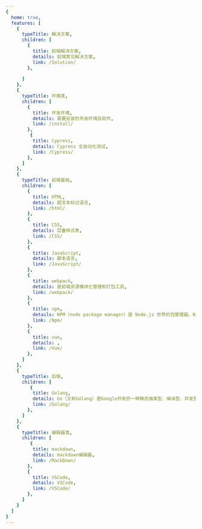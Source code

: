 ```yaml
---
{
  home: true,
  features: [
    {
      typeTitle: 解决方案,
      children: [
        {
          title: 前端解决方案,
          details: 前端常见解决方案,
          link: /Solution/
        },
         
      ]
    },
    {
      typeTitle: 环境类,
      children: [
        {
          title: 开发环境,
          details: 需要安装的开发环境及软件,
          link: /install/
        },
         {
          title: Cypress,
          details: Cypress 全自动化测试,
          link: /Cypress/
        },
      ]
    },
    {
      typeTitle: 前端基础,
      children: [
        {
          title: HTML,
          details: 超文本标记语言,
          link: /html/
        },
        {
          title: CSS,
          details: 层叠样式表,
          link: /CSS/
        },
        {
          title: JavaScript,
          details: 脚本语言,
          link: /JavaScript/
        },
        {
          title: webpack,
          details: 是前端资源模块化管理和打包工具,
          link: /webpack/
        },
        {
          title: npm,
          details: NPM（node package manager）是 Node.js 世界的包管理器。NPM 可以让 JavaScript 开发者在共享代码、复用代码以及更新共享的代码上更加方便。,
          link: /Npm/
        },
        {
          title: vue,
          details: ,
          link: /Vue/
        },
      ]
    },
    {
      typeTitle: 后端,
      children: [
         {
          title: Golang,
          details: Go（又称Golang）是Google开发的一种静态强类型、编译型、并发型，并具有垃圾回收功能的编程语言。,
          link: /Golang/
        },
      ]
    },
    {
      typeTitle: 编辑器类,
      children: [
         {
          title: mackdown,
          details: mackdown编辑器,
          link: /MackDown/
        },
        {
          title: VSCode,
          details: VSCode,
          link: /VSCode/
        },
      ]
    }
  ]
}
---
```


<!-- ---
home: true

# heroImage: /home.png

# title: a

features:
    - title: HTML
      details: 超文本标记语言
      link: /html/
    - title: webpack
      details: 是前端资源模块化管理和打包工具
      link: /webpack/
    - title: TypeScript
      details: 是由微软开源的编程语言。它是 JavaScript 的一个超集
      link: /guide/
    - title: Next.js
      details: Development using front-end advanced technology
    - title: Permission
      details: Dynamic loading of route and rendering sidebar based on permissions
    - title: Globalization
      details: Built-in industry universal international solution
    - title: Theming
      details: Supports multiple dynamic skin methods
footer: MIT Licensed | Copyright © 2017-devYuSheng
--- -->
